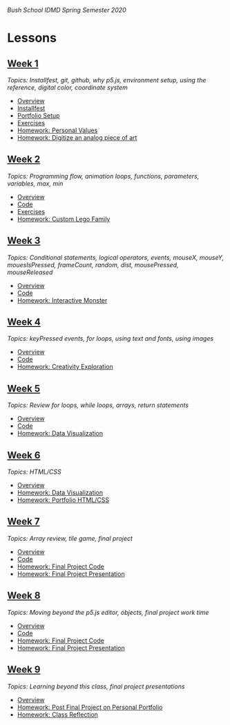 _Bush School IDMD Spring Semester 2020_

# Lessons
## [Week 1](week1)
_Topics: Installfest, git, github, why p5.js, environment setup, using the reference, digital color, coordinate system_

* [Overview](week1)
* [Installfest](week1/installfest.md)
* [Portfolio Setup](week1/portfolio.md)
* [Exercises](week1/exercises)
* [Homework: Personal Values](week1/homework/personal_values.md)
* [Homework: Digitize an analog piece of art](week1/homework/digitize.md)

## [Week 2](week2)
_Topics: Programming flow, animation loops, functions, parameters, variables, max, min_

* [Overview](week2)
* [Code](week2/code)
* [Exercises](week2/exercises)
* [Homework: Custom Lego Family](week2/homework/lego-family.md)

## [Week 3](week3)
_Topics: Conditional statements, logical operators, events, mouseX, mouseY, mouesIsPressed, frameCount, random, dist, mousePressed, mouseReleased_

* [Overview](week3)
* [Code](week3/code)
* [Homework: Interactive Monster](week3/homework/interactive-monster.md)

## [Week 4](week4)
_Topics: keyPressed events, for loops, using text and fonts, using images_

* [Overview](week4)
* [Code](week4/code)
* [Homework: Creativity Exploration](week4/homework/creativity-exploration.md)

## [Week 5](week5)
_Topics: Review for loops, while loops, arrays, return statements_

* [Overview](week5)
* [Code](week5/code)
* [Homework: Data Visualization](week5/homework/data-visualization.md)

## [Week 6](week6)
_Topics: HTML/CSS_

* [Overview](week6)
* [Homework: Data Visualization](week5/homework/data-visualization.md)
* [Homework: Portfolio HTML/CSS](week6/homework/portfolio-html-css.md)

## [Week 7](week7)
_Topics: Array review, tile game, final project_

* [Overview](week7)
* [Code](week7/code)
* [Homework: Final Project Code](final-project.md)
* [Homework: Final Project Presentation](final-project.md)

## [Week 8](week8)
_Topics: Moving beyond the p5.js editor, objects, final project work time_

* [Overview](week8)
* [Code](week8/code)
* [Homework: Final Project Code](final-project.md)
* [Homework: Final Project Presentation](final-project.md)

## [Week 9](week9)
_Topics: Learning beyond this class, final project presentations_

* [Overview](week9)
* [Homework: Post Final Project on Personal Portfolio](https://canvas.uw.edu/courses/1099807/assignments/3624553)
* [Homework: Class Reflection](../class-reflection.md)